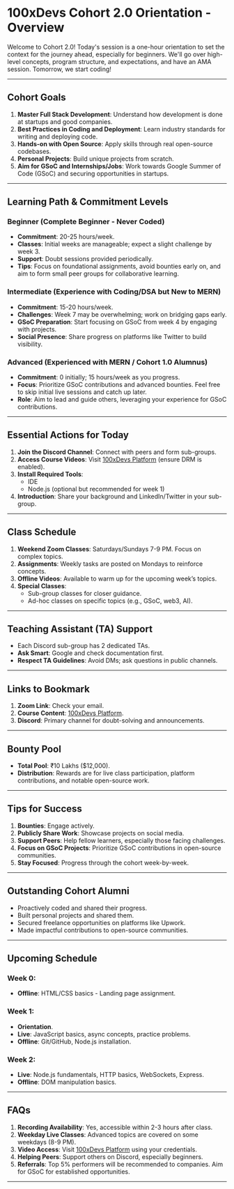 # 100xDevs Cohort 2.0 Orientation - Overview

Welcome to Cohort 2.0! Today's session is a one-hour orientation to set the context for the journey ahead, especially for beginners. We'll go over high-level concepts, program structure, and expectations, and have an AMA session. Tomorrow, we start coding!

---

## Cohort Goals

1. **Master Full Stack Development**: Understand how development is done at startups and good companies.
2. **Best Practices in Coding and Deployment**: Learn industry standards for writing and deploying code.
3. **Hands-on with Open Source**: Apply skills through real open-source codebases.
4. **Personal Projects**: Build unique projects from scratch.
5. **Aim for GSoC and Internships/Jobs**: Work towards Google Summer of Code (GSoC) and securing opportunities in startups.

---

## Learning Path & Commitment Levels

### Beginner (Complete Beginner - Never Coded)
- **Commitment**: 20-25 hours/week.
- **Classes**: Initial weeks are manageable; expect a slight challenge by week 3.
- **Support**: Doubt sessions provided periodically.
- **Tips**: Focus on foundational assignments, avoid bounties early on, and aim to form small peer groups for collaborative learning.

### Intermediate (Experience with Coding/DSA but New to MERN)
- **Commitment**: 15-20 hours/week.
- **Challenges**: Week 7 may be overwhelming; work on bridging gaps early.
- **GSoC Preparation**: Start focusing on GSoC from week 4 by engaging with projects.
- **Social Presence**: Share progress on platforms like Twitter to build visibility.

### Advanced (Experienced with MERN / Cohort 1.0 Alumnus)
- **Commitment**: 0 initially; 15 hours/week as you progress.
- **Focus**: Prioritize GSoC contributions and advanced bounties. Feel free to skip initial live sessions and catch up later.
- **Role**: Aim to lead and guide others, leveraging your experience for GSoC contributions.

---

## Essential Actions for Today

1. **Join the Discord Channel**: Connect with peers and form sub-groups.
2. **Access Course Videos**: Visit [100xDevs Platform](https://app.100xdevs.com/) (ensure DRM is enabled).
3. **Install Required Tools**:
   - IDE
   - Node.js (optional but recommended for week 1)
4. **Introduction**: Share your background and LinkedIn/Twitter in your sub-group.

---

## Class Schedule

1. **Weekend Zoom Classes**: Saturdays/Sundays 7-9 PM. Focus on complex topics.
2. **Assignments**: Weekly tasks are posted on Mondays to reinforce concepts.
3. **Offline Videos**: Available to warm up for the upcoming week’s topics.
4. **Special Classes**:
   - Sub-group classes for closer guidance.
   - Ad-hoc classes on specific topics (e.g., GSoC, web3, AI).

---

## Teaching Assistant (TA) Support

- Each Discord sub-group has 2 dedicated TAs.
- **Ask Smart**: Google and check documentation first.
- **Respect TA Guidelines**: Avoid DMs; ask questions in public channels.

---

## Links to Bookmark

1. **Zoom Link**: Check your email.
2. **Course Content**: [100xDevs Platform](https://app.100xdevs.com/).
3. **Discord**: Primary channel for doubt-solving and announcements.

---

## Bounty Pool

- **Total Pool**: ₹10 Lakhs ($12,000).
- **Distribution**: Rewards are for live class participation, platform contributions, and notable open-source work.

---

## Tips for Success

1. **Bounties**: Engage actively.
2. **Publicly Share Work**: Showcase projects on social media.
3. **Support Peers**: Help fellow learners, especially those facing challenges.
4. **Focus on GSoC Projects**: Prioritize GSoC contributions in open-source communities.
5. **Stay Focused**: Progress through the cohort week-by-week.

---

## Outstanding Cohort Alumni

- Proactively coded and shared their progress.
- Built personal projects and shared them.
- Secured freelance opportunities on platforms like Upwork.
- Made impactful contributions to open-source communities.

---

## Upcoming Schedule

### Week 0:
- **Offline**: HTML/CSS basics - Landing page assignment.

### Week 1:
- **Orientation**.
- **Live**: JavaScript basics, async concepts, practice problems.
- **Offline**: Git/GitHub, Node.js installation.

### Week 2:
- **Live**: Node.js fundamentals, HTTP basics, WebSockets, Express.
- **Offline**: DOM manipulation basics.

---

## FAQs

1. **Recording Availability**: Yes, accessible within 2-3 hours after class.
2. **Weekday Live Classes**: Advanced topics are covered on some weekdays (8-9 PM).
3. **Video Access**: Visit [100xDevs Platform](https://app.100xdevs.com/) using your credentials.
4. **Helping Peers**: Support others on Discord, especially beginners.
5. **Referrals**: Top 5% performers will be recommended to companies. Aim for GSoC for established opportunities.

---

